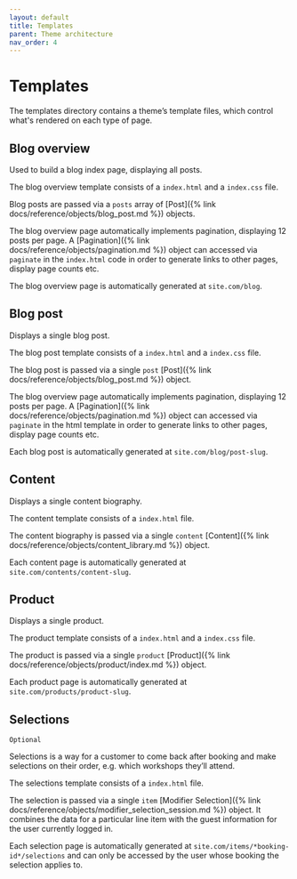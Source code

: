 ```yaml
---
layout: default
title: Templates
parent: Theme architecture
nav_order: 4
---
```


# Templates

The templates directory contains a theme’s template files, which control what's rendered on each type of page.

## Blog overview
Used to build a blog index page, displaying all posts. 

The blog overview template consists of a `index.html` and a `index.css` file.

Blog posts are passed via a `posts` array of [Post]({% link docs/reference/objects/blog_post.md %}) objects.

The blog overview page automatically implements pagination, displaying 12 posts per page. A [Pagination]({% link docs/reference/objects/pagination.md %}) object can accessed via `paginate` in the `index.html` code in order to generate links to other pages, display page counts etc.

The blog overview page is automatically generated at `site.com/blog`.

## Blog post
Displays a single blog post.

The blog post template consists of a `index.html` and a `index.css` file.

The blog post is passed via a single `post` [Post]({% link docs/reference/objects/blog_post.md %}) object.

The blog overview page automatically implements pagination, displaying 12 posts per page. A [Pagination]({% link docs/reference/objects/pagination.md %}) object can accessed via `paginate` in the html template in order to generate links to other pages, display page counts etc.

Each blog post is automatically generated at `site.com/blog/post-slug`.

## Content
Displays a single content biography.

The content template consists of a `index.html` file.

The content biography is passed via a single `content` [Content]({% link docs/reference/objects/content_library.md %}) object.

Each content page is automatically generated at `site.com/contents/content-slug`.

## Product
Displays a single product.

The product template consists of a `index.html` and a `index.css` file.

The product is passed via a single `product` [Product]({% link docs/reference/objects/product/index.md %}) object.

Each product page is automatically generated at `site.com/products/product-slug`.

## Selections
`Optional`

Selections is a way for a customer to come back after booking and make selections on their order, e.g. which workshops they’ll attend.

The selections template consists of a `index.html` file.

The selection is passed via a single `item` [Modifier Selection]({% link docs/reference/objects/modifier_selection_session.md %}) object. It combines the data for a particular line item with the guest information for the user currently logged in.

Each selection page is automatically generated at `site.com/items/*booking-id*/selections` and can only be accessed by the user whose booking the selection applies to.